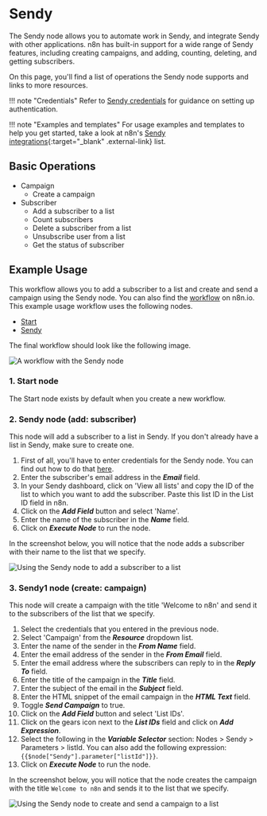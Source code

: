 # Sendy

The Sendy node allows you to automate work in Sendy, and integrate Sendy with other applications. n8n has built-in support for a wide range of Sendy features, including creating campaigns, and adding, counting, deleting, and getting subscribers.

On this page, you'll find a list of operations the Sendy node supports and links to more resources.

!!! note "Credentials"
    Refer to [Sendy credentials](/integrations/builtin/credentials/sendy/) for guidance on setting up authentication. 

!!! note "Examples and templates"
    For usage examples and templates to help you get started, take a look at n8n's [Sendy integrations](https://n8n.io/integrations/sendy/){:target="_blank" .external-link} list.


## Basic Operations

* Campaign
    * Create a campaign
* Subscriber
    * Add a subscriber to a list
    * Count subscribers
    * Delete a subscriber from a list
    * Unsubscribe user from a list
    * Get the status of subscriber

## Example Usage

This workflow allows you to add a subscriber to a list and create and send a campaign using the Sendy node. You can also find the [workflow](https://n8n.io/workflows/727) on n8n.io. This example usage workflow uses the following nodes.
- [Start](/integrations/builtin/core-nodes/n8n-nodes-base.start/)
- [Sendy]()

The final workflow should look like the following image.

![A workflow with the Sendy node](/_images/integrations/builtin/app-nodes/sendy/workflow.png)

### 1. Start node

The Start node exists by default when you create a new workflow.


### 2. Sendy node (add: subscriber)

This node will add a subscriber to a list in Sendy. If you don't already have a list in Sendy, make sure to create one.

1. First of all, you'll have to enter credentials for the Sendy node. You can find out how to do that [here](/integrations/builtin/credentials/sendy/).
2. Enter the subscriber's email address in the ***Email*** field.
3. In your Sendy dashboard, click on 'View all lists' and copy the ID of the list to which you want to add the subscriber. Paste this list ID in the List ID field in n8n.
4. Click on the ***Add Field*** button and select 'Name'.
5. Enter the name of the subscriber in the ***Name*** field.
6. Click on ***Execute Node*** to run the node.

In the screenshot below, you will notice that the node adds a subscriber with their name to the list that we specify.

![Using the Sendy node to add a subscriber to a list](/_images/integrations/builtin/app-nodes/sendy/sendy_node.png)

### 3. Sendy1 node (create: campaign)

This node will create a campaign with the title 'Welcome to n8n' and send it to the subscribers of the list that we specify.

1. Select the credentials that you entered in the previous node.
2. Select 'Campaign' from the ***Resource*** dropdown list.
3. Enter the name of the sender in the ***From Name*** field.
4. Enter the email address of the sender in the ***From Email*** field.
5. Enter the email address where the subscribers can reply to in the ***Reply To*** field.
6. Enter the title of the campaign in the ***Title*** field.
7. Enter the subject of the email in the ***Subject*** field.
8. Enter the HTML snippet of the email campaign in the ***HTML Text*** field.
9. Toggle ***Send Campaign*** to true.
10. Click on the ***Add Field*** button and select 'List IDs'.
11. Click on the gears icon next to the ***List IDs*** field and click on ***Add Expression***.
12. Select the following in the ***Variable Selector*** section: Nodes > Sendy > Parameters > listId. You can also add the following expression: `{{$node["Sendy"].parameter["listId"]}}`.
13. Click on ***Execute Node*** to run the node.

In the screenshot below, you will notice that the node creates the campaign with the title `Welcome to n8n` and sends it to the list that we specify.

![Using the Sendy node to create and send a campaign to a list](/_images/integrations/builtin/app-nodes/sendy/sendy1_node.png)
